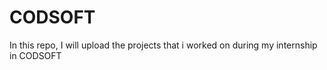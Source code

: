 # CODSOFT

In this repo, I will upload the projects that i worked on during my internship in CODSOFT
